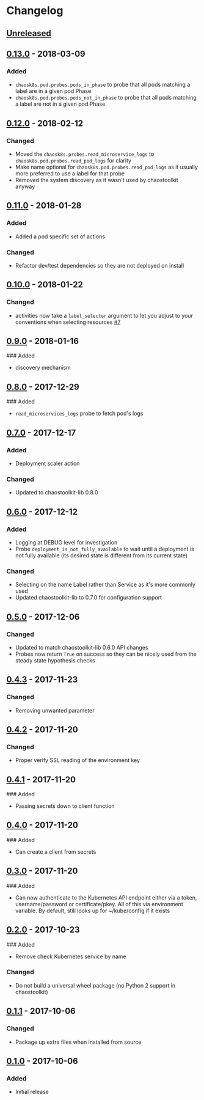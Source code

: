 # Changelog

## [Unreleased][]

[Unreleased]: https://github.com/chaostoolkit/chaostoolkit-kubernetes/compare/0.13.0...HEAD

## [0.13.0][] - 2018-03-09

[0.13.0]: https://github.com/chaostoolkit/chaostoolkit-kubernetes/compare/0.12.0...0.13.0

### Added

-   `chaosk8s.pod.probes.pods_in_phase` to probe that all pods matching a label
    are in a given pod Phase
-   `chaosk8s.pod.probes.pods_not_in_phase` to probe that all pods matching a
    label are not in a given pod Phase

## [0.12.0][] - 2018-02-12

[0.12.0]: https://github.com/chaostoolkit/chaostoolkit-kubernetes/compare/0.11.0...0.12.0

### Changed

-   Moved the `chaosk8s.probes.read_microservice_logs` to 
    `chaosk8s.pod.probes.read_pod_logs` for clarity
-   Make name optional for `chaosk8s.pod.probes.read_pod_logs` as it usually
    more preferred to use a label for that probe
-   Removed the system discovery as it wasn't used by chaostoolkit anyway

## [0.11.0][] - 2018-01-28

[0.11.0]: https://github.com/chaostoolkit/chaostoolkit-kubernetes/compare/0.10.0...0.11.0

### Added

-   Added a pod specific set of actions

### Changed

-   Refactor dev/test dependencies so they are not deployed on install

## [0.10.0][] - 2018-01-22

[0.10.0]: https://github.com/chaostoolkit/chaostoolkit-kubernetes/compare/0.9.0...0.10.0

### Changed

- activities now take a `label_selector` argument to let you adjust to your
  conventions when selecting resources [#7][7]

[7]: https://github.com/chaostoolkit/chaostoolkit-kubernetes/issues/7

## [0.9.0][] - 2018-01-16

[0.9.0]: https://github.com/chaostoolkit/chaostoolkit-kubernetes/compare/0.8.0...0.9.0

### Added

- discovery mechanism

## [0.8.0][] - 2017-12-29

[0.8.0]: https://github.com/chaostoolkit/chaostoolkit-kubernetes/compare/0.7.0...0.8.0

### Added

- `read_microservices_logs` probe to fetch pod's logs

## [0.7.0][] - 2017-12-17

[0.7.0]: https://github.com/chaostoolkit/chaostoolkit-kubernetes/compare/0.6.0...0.7.0

### Added

- Deployment scaler action

### Changed

- Updated to chaostoolkit-lib 0.8.0

## [0.6.0][] - 2017-12-12

[0.6.0]: https://github.com/chaostoolkit/chaostoolkit-kubernetes/compare/0.5.0...0.6.0

### Added

- Logging at DEBUG level for investigation
- Probe `deployment_is_not_fully_available` to wait until a deployment is not
  fully available (its desired state is different from its current state)

### Changed

- Selecting on the name Label rather than Service as it's more commonly used
- Updated chaostoolkit-lib to 0.7.0 for configuration support

## [0.5.0][] - 2017-12-06

[0.5.0]: https://github.com/chaostoolkit/chaostoolkit-kubernetes/compare/0.4.3...0.5.0

### Changed

- Updated to match chaostoolkit-lib 0.6.0 API changes
- Probes now return `True` on success so they can be nicely used from the
  steady state hypothesis checks

## [0.4.3][] - 2017-11-23

[0.4.3]: https://github.com/chaostoolkit/chaostoolkit-kubernetes/compare/0.4.2...0.4.3

### Changed

- Removing unwanted parameter

## [0.4.2][] - 2017-11-20

[0.4.2]: https://github.com/chaostoolkit/chaostoolkit-kubernetes/compare/0.4.1...0.4.2

### Changed

- Proper verify SSL reading of the environment key

## [0.4.1][] - 2017-11-20

[0.4.1]: https://github.com/chaostoolkit/chaostoolkit-kubernetes/compare/0.4.0...0.4.1

### Added

- Passing secrets down to client function


## [0.4.0][] - 2017-11-20

[0.4.0]: https://github.com/chaostoolkit/chaostoolkit-kubernetes/compare/0.3.0...0.4.0

### Added

- Can create a client from secrets


## [0.3.0][] - 2017-11-20

[0.3.0]: https://github.com/chaostoolkit/chaostoolkit-kubernetes/compare/0.2.0...0.3.0

### Added

- Can now authenticate to the Kubernetes API endpoint either via a token,
  username/password or certificate/pkey. All of this via environment variable.
  By default, still looks up for ~/kube/config if it exists


## [0.2.0][] - 2017-10-23

[0.2.0]: https://github.com/chaostoolkit/chaostoolkit-kubernetes/compare/0.1.1...0.2.0

### Added

- Remove check Kubernetes service by name

### Changed

-   Do not build a universal wheel package (no Python 2 support in chaostoolkit)

## [0.1.1][] - 2017-10-06

[0.1.1]: https://github.com/chaostoolkit/chaostoolkit-kubernetes/compare/0.1.0...0.1.1

### Changed

-   Package up extra files when installed from source

## [0.1.0][] - 2017-10-06

[0.1.0]: https://github.com/chaostoolkit/chaostoolkit-kubernetes/tree/0.1.0

### Added

-   Initial release